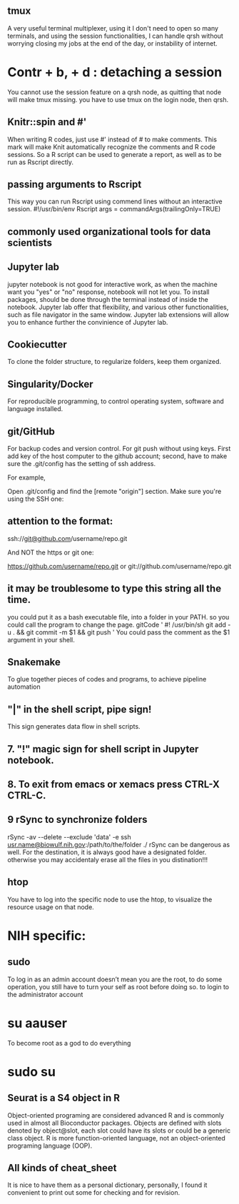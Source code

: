 ## tmux 

A very useful terminal multiplexer, using it I don't need to open so many terminals, and using the session functionalities, I can handle qrsh without worrying closing my jobs at the end of the day, or instability of internet. 
# Contr + b, + d : detaching a session
You cannot use the session feature on a qrsh node, as quitting that node will make tmux missing. you have to use tmux on the login node, then qrsh.

## Knitr::spin and #'

When writing R codes, just use #' instead of # to make comments. This mark will make Knit automatically recognize the comments and R code sessions. So a R script can be used to generate a report, as well as to be run as Rscript directly. 

## passing arguments to Rscript

This way you can run Rscript using commend lines without an interactive session. 
#!/usr/bin/env Rscript
args = commandArgs(trailingOnly=TRUE)

## commonly used organizational tools for data scientists

## Jupyter lab
jupyter notebook is not good for interactive work, as when the machine want you "yes" or "no" response, notebook will not let you.
To install packages, should be done through the terminal instead of inside the notebook. Jupyter lab offer that flexibility, and various other functionalities, such as file navigator in the same window. Jupyter lab extensions will allow you to enhance further the convinience of Jupyter lab.

## Cookiecutter 

To clone the folder structure, to regularize folders, keep them organized. 

## Singularity/Docker 
For reproducible programming, to control operating system, software and language installed. 

## git/GitHub
For backup codes and version control.
For git push without using keys. First add key of the host computer to the github account; second, have to make sure the .git/config has the setting of ssh address.

For example, 

Open .git/config and find the [remote "origin"] section. Make sure you're using the SSH one:
## attention to the format:
ssh://git@github.com/username/repo.git

And NOT the https or git one:

https://github.com/username/repo.git or 
git://github.com/username/repo.git 


## it may be troublesome to type this string all the time. 
you could put it as a bash executable file, into a folder in your PATH. so you could call the program to change the page.
gitCode
'
#! /usr/bin/sh
git add -u . && git commit -m $1 && git push
'
You could pass the comment as the $1 argument in your shell.

## Snakemake
To glue together pieces of codes and programs, to achieve pipeline automation
## "|" in the shell script, pipe sign!
This sign generates data flow in shell scripts. 

## 7. "!" magic sign for shell script in Jupyter notebook.
## 8. To exit from emacs or xemacs press CTRL-X CTRL-C.
## 9 rSync to synchronize folders
rSync -av --delete --exclude 'data' -e ssh usr.name@biowulf.nih.gov:/path/to/the/folder ./
rSync can be dangerous as well. For the destination, it is always good have a designated folder. otherwise you may accidentaly erase all the files in you distination!!!

## htop
You have to log into the specific node to use the htop, to visualize the resource usage on that node.

# NIH specific:
## sudo

To log in as an admin account doesn’t mean you are the root, to do some operation, you still have to turn your self as root before doing so. 
to login to the administrator account
# su aauser
To become root as a god to do everything
# sudo su

## Seurat is a S4 object in R
Object-oriented programing are considered advanced R and is commonly used in almost all Bioconductor packages. 
Objects are defined with slots denoted by object@slot, each slot could have its slots or could be a generic class object.
R is more function-oriented language, not an object-oriented programing language (OOP).


## All kinds of cheat_sheet
It is nice to have them as a personal dictionary, personally, I found it convenient to print out some for checking and for revision.
